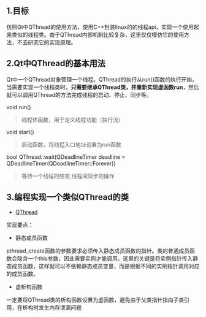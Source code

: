 ## 1.目标

​	仿照Qt中QThread的使用方法，使用C++封装linux的的线程api，实现一个使用起来类似的线程类。由于QThread内部机制比较复杂，这里仅仅模仿它的使用方法，不去研究它的实现原理。

## 2.Qt中QThread的基本用法

​	Qt中一个QThread对象管理一个线程。QThread的执行从run()函数的执行开始，当需要实现一个线程类时，**只需要继承QThread类，并重新实现虚函数run**，然后就可以调用QThread的方法完成线程的启动、停止、同步等。

void run()

> 线程体函数，用于定义线程功能（执行流）

void start()

> 启动函数，将线程入口地址设置为run函数

bool QThread::wait(QDeadlineTimer deadline = QDeadlineTimer(QDeadlineTimer::Forever))

> 等待一个线程的结束,线程间同步的操作

## 3.编程实现一个类似QThread的类

- [QThread](../../QLib/QThread.h)

实现要点：

- 静态成员函数

pthread_create函数的参数要求必须传入静态成员函数的指针。类的普通成员函数会隐含一个this参数，因此需要实例才能调用。这里的关键是将实例指针传入静态成员函数，这样就可以不依赖静态成员变量，而是根据不同的实例指针调用对应的成员函数。

- 虚析构函数

一定要将QThread类的析构函数设置为虚函数，避免由于父类指针指向子类引用，在析构时发生内存泄漏问题
